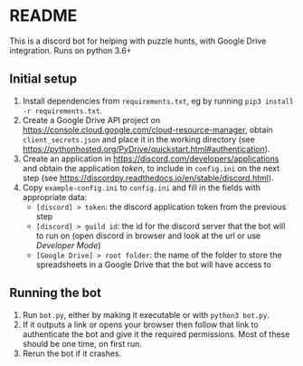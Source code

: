 # README #

This is a discord bot for helping with puzzle hunts, with Google Drive integration. Runs on python 3.6+

## Initial setup ##
1. Install dependencies from `requirements.txt`, eg by running `pip3 install -r requirements.txt`.
2. Create a Google Drive API project on https://console.cloud.google.com/cloud-resource-manager, 
   obtain `client_secrets.json` and place it in the working directory 
   (see https://pythonhosted.org/PyDrive/quickstart.html#authentication).
3. Create an application in https://discord.com/developers/applications and obtain the application *token*, 
   to include in `config.ini` on the next step
   (see https://discordpy.readthedocs.io/en/stable/discord.html).
4. Copy `example-config.ini` to `config.ini` and fill in the fields with appropriate data:
    * `[discord] > token`: the discord application token from the previous step
    * `[discord] > guild id`: the id for the discord server that the bot will to run on 
      (open discord in browser and look at the url or use *Developer Mode*)
    * `[Google Drive] > root folder`: the name of the folder to store the spreadsheets in a Google Drive 
      that the bot will have access to

## Running the bot ##
1. Run `bot.py`, either by making it executable or with `python3 bot.py`.
2. If it outputs a link or opens your browser then follow that link to authenticate the bot 
   and give it the required permissions. Most of these should be one time, on first run.
3. Rerun the bot if it crashes.